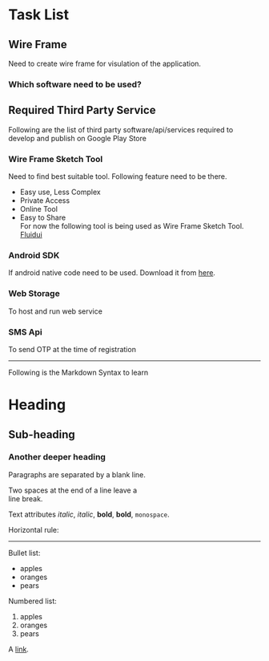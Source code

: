 # Task List

## Wire Frame

Need to create wire frame for visulation of the application.  
### Which software need to be used?

## Required Third Party Service

Following are the list of third party software/api/services required to develop and publish on Google Play Store

### Wire Frame Sketch Tool
Need to find best suitable tool. Following feature need to be there.  
  * Easy use, Less Complex
  * Private Access
  * Online Tool
  * Easy to Share  
For now the following tool is being used as Wire Frame Sketch Tool.  
[Fluidui](https://www.fluidui.com/editor/live/livePreview/cF94Q0NiSFdvU2xQVUlyMnNEdWhVcmlaNTJMVzlQeWFkbA==)

### Android SDK
If android native code need to be used.
Download it from [here](https://developer.android.com/studio/index.html).

### Web Storage
To host and run web service

### SMS Api
To send OTP at the time of registration


---
Following is the Markdown Syntax to learn

# Heading

## Sub-heading

### Another deeper heading
 
Paragraphs are separated
by a blank line.

Two spaces at the end of a line leave a  
line break.

Text attributes _italic_, *italic*, __bold__, **bold**, `monospace`.

Horizontal rule:

---

Bullet list:

  * apples
  * oranges
  * pears

Numbered list:

  1. apples
  2. oranges
  3. pears

A [link](http://example.com).